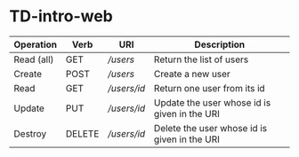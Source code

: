 # TD-intro-web

**Operation** | **Verb** | **URI** | **Description**
------------- | -------- | ------- | ---------------
Read (all) | GET | */users* | Return the list of users
Create | POST | */users* | Create a new user
Read | GET | */users/id* | Return one user from its id
Update | PUT | */users/id* | Update the user whose id is given in the URI
Destroy | DELETE | */users/id* | Delete the user whose id is given in the URI
